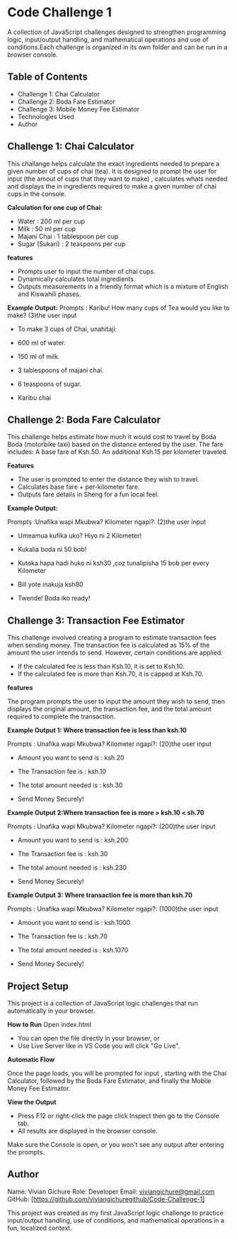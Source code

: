 # Code Challenge 1
A collection of  JavaScript challenges designed to strengthen programming logic, input/output handling, and mathematical operations and use of conditions.Each challenge is organized in its own folder and can be run in a browser console.


## Table of Contents

- Challenge 1: Chai Calculator
- Challenge 2: Boda Fare Estimator
- Challenge 3: Mobile Money Fee Estimator
- Technologies Used
- Author


## Challenge 1: Chai Calculator

This challange helps calculate the exact ingredients needed to prepare a given number of cups of
chai (tea). It is designed to prompt the user for input (the amout of cups that they want to make) ,
calculates whats needed and displays the in ingredients required to make a given number of chai cups in
the console.

**Calculation for one cup of Chai:**
- Water : 200 ml per cup  
- Milk : 50 ml per cup  
- Majani Chai : 1 tablespoon per cup  
- Sugar (Sukari) : 2 teaspoons per cup

**features**
- Prompts user to input the number of chai cups.
- Dynamically calculates total ingredients.
- Outputs measurements in a friendly format which is a mixture of English and Kiswahili phases.

**Example Output:**
Prompts : Karibu! How many cups of Tea would you like to make? (3)the user input

- To make 3 cups of Chai, unahitaji:
- 600 ml of water.
- 150 ml of milk.
- 3 tablespoons of majani chai.
- 6 teaspoons of sugar.

- Karibu chai


## Challenge 2: Boda Fare Calculator

This challenge helps estimate how much it would cost to travel by Boda Boda (motorbike taxi) based on the distance entered by the user.
The fare includes:
A base fare of Ksh.50.
An additional Ksh.15 per kilometer traveled.

**Features**
- The user is prompted to enter the distance they wish to travel.
- Calculates base fare + per-kilometer fare.
- Outputs fare details in Sheng  for a fun local feel.

**Example Output:**

Prompts :Unafika wapi Mkubwa? Kilometer ngapi?: (2)the user input

- Umeamua kufika uko? Hiyo ni 2 Kilometer!  
- Kukalia boda ni 50 bob!  
- Kutoka hapa hadi huko ni ksh30 ,coz tunalipisha 15 bob per every Kilometer  
- Bill yote inakuja ksh80

- Twende! Boda iko ready!


## Challenge 3: Transaction Fee Estimator

This challenge involved creating a program to estimate transaction fees when sending money. The transaction fee is calculated as 15% of the amount the user intends to send. However, certain conditions are applied:
- If the calculated fee is less than Ksh.10, it is set to Ksh.10.
- If the calculated fee is more than Ksh.70, it is capped at Ksh.70.

**features**

The program prompts the user to input the amount they wish to send, then displays the original amount, the transaction fee, and the total amount required to complete the transaction.

**Example Output 1: Where transaction fee is less than ksh.10**

Prompts : Unafika wapi Mkubwa? Kilometer ngapi?: (20)the user input

- Amount you want to send is : ksh.20  
- The Transaction fee is : ksh.10  
- The total amount needed is : ksh.30  

- Send Money Securely!

**Example Output 2:Where transaction fee is more > ksh.10 < sh.70**

Prompts : Unafika wapi Mkubwa? Kilometer ngapi?: (200)the user input
 
- Amount you want to send is : ksh.200  
- The Transaction fee is : ksh.30  
- The total amount needed is : ksh.230  

- Send Money Securely!

**Example Output 3: Where transaction fee is more than ksh.70** 

Prompts : Unafika wapi Mkubwa? Kilometer ngapi?: (1000)the user input

- Amount you want to send is : ksh.1000  
- The Transaction fee is : ksh.70  
- The total amount needed is : ksh.1070  

- Send Money Securely!

## Project Setup

This project is a collection of JavaScript logic challenges that run automatically in your browser.

**How to Run**
Open index.html

- You can open the file directly in your browser, or
- Use Live Server like in VS Code you will click "Go Live".

**Automatic Flow**

Once the page loads, you will be prompted for input , starting with the Chai Calculator, followed by the Boda Fare Estimator, and finally the Mobile Money Fee Estimator.

**View the Output**

- Press F12 or right-click the page click Inspect then go to the Console tab.
- All results are displayed in the browser console.

Make sure the Console is open, or you won't see any output after entering the prompts.

## Author

Name: Vivian Gichure 
Role: Developer 
Email: viviangichure@gmail.com   
GitHub: [https://github.com/viviangichuregithub/Code-Challenge-1]

This project was created as my first JavaScript logic challenge to practice input/output handling, use of conditions, and mathematical operations in a fun, localized context.






